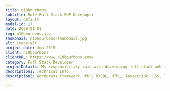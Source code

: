 ```yaml
---
title: n10bourbons
subtitle: Role:Full Stack PHP Developer
layout: default
modal-id: 17
date: 2020-01-01
img: n10bourbons.jpg
thumbnail: n10bourbons-thumbnail.jpg
alt: image-alt
project-date: Jun 2019
client: n10bourbons
clientURL: https://www.n10bourbons.com/
category: Full Stack Developer
projectDetails: My responsibility laid with developing full-stack web application include design ux. 
description1: Technical Info
description2: Wordpress Framework, PHP, MYSQL, HTML, Javascript, CSS, Third Party Libraries(Bootstrap, Datatable JQuery, Form Validation), Git, SSH, Jenkins

---
```

